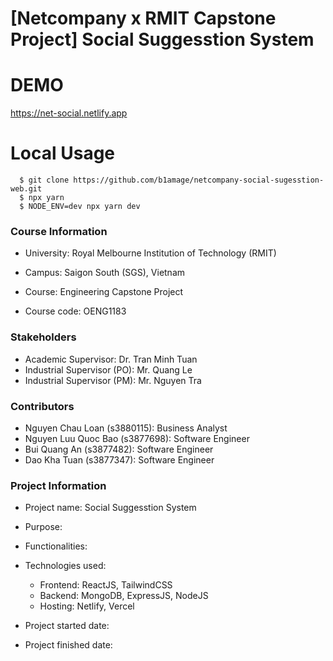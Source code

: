 # [Netcompany x RMIT Capstone Project] Social Suggesstion System

# DEMO

https://net-social.netlify.app

# Local Usage

```
  $ git clone https://github.com/b1amage/netcompany-social-sugesstion-web.git
  $ npx yarn
  $ NODE_ENV=dev npx yarn dev
```

### Course Information

- University: Royal Melbourne Institution of Technology (RMIT)
- Campus: Saigon South (SGS), Vietnam

- Course: Engineering Capstone Project
- Course code: OENG1183

### Stakeholders

- Academic Supervisor: Dr. Tran Minh Tuan
- Industrial Supervisor (PO): Mr. Quang Le
- Industrial Supervisor (PM): Mr. Nguyen Tra

### Contributors

- Nguyen Chau Loan (s3880115): Business Analyst
- Nguyen Luu Quoc Bao (s3877698): Software Engineer
- Bui Quang An (s3877482): Software Engineer
- Dao Kha Tuan (s3877347): Software Engineer

### Project Information

- Project name: Social Suggesstion System
- Purpose:
- Functionalities:

- Technologies used:

  - Frontend: ReactJS, TailwindCSS
  - Backend: MongoDB, ExpressJS, NodeJS
  - Hosting: Netlify, Vercel

- Project started date:
- Project finished date:
